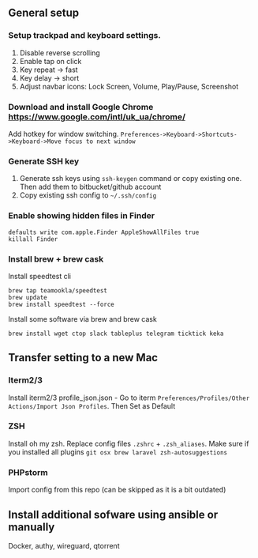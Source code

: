 ## General setup

### Setup trackpad and keyboard settings.
1. Disable reverse scrolling
2. Enable tap on click
3. Key repeat -> fast
4. Key delay -> short
5. Adjust navbar icons: Lock Screen, Volume, Play/Pause, Screenshot

### Download and install Google Chrome https://www.google.com/intl/uk_ua/chrome/ 
Add hotkey for window switching.
`Preferences->Keyboard->Shortcuts->Keyboard->Move focus to next window`

### Generate SSH key
1. Generate ssh keys using `ssh-keygen` command or copy existing one. Then add them to bitbucket/github account
2. Copy existing ssh config to `~/.ssh/config`

### Enable showing hidden files in Finder
```
defaults write com.apple.Finder AppleShowAllFiles true
killall Finder
```
### Install brew + brew cask

Install speedtest cli
```
brew tap teamookla/speedtest
brew update
brew install speedtest --force
```
Install some software via brew and brew cask
```
brew install wget ctop slack tableplus telegram ticktick keka
```

## Transfer setting to a new Mac

### Iterm2/3
Install iterm2/3
profile_json.json -  Go to iterm `Preferences/Profiles/Other Actions/Import Json Profiles`.
Then Set as Default

### ZSH
Install oh my zsh.
Replace config files `.zshrc` + `.zsh_aliases`.
Make sure if you installed all plugins
`git osx brew laravel zsh-autosuggestions`

### PHPstorm
Import config from this repo (can be skipped as it is a bit outdated)

## Install additional sofware using ansible or manually
Docker, authy, wireguard, qtorrent
